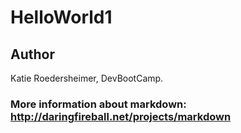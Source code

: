 # HelloWorld1

## Author

Katie Roedersheimer, DevBootCamp.

### More information about markdown: http://daringfireball.net/projects/markdown